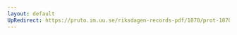 ```yaml
---
layout: default
UpRedirect: https://pruto.im.uu.se/riksdagen-records-pdf/1870/prot-1870--fk--310/prot-1870--fk--310_001.pdf
---
```

